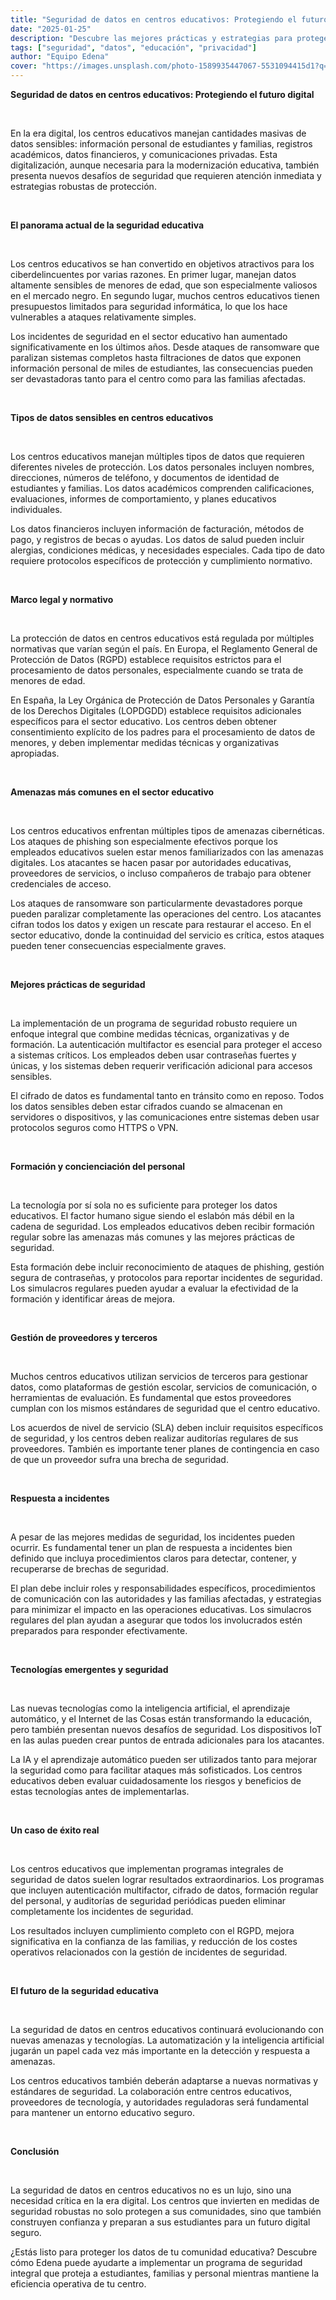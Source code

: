 ```yaml
---
title: "Seguridad de datos en centros educativos: Protegiendo el futuro digital"
date: "2025-01-25"
description: "Descubre las mejores prácticas y estrategias para proteger los datos sensibles de estudiantes, familias y personal en la era digital."
tags: ["seguridad", "datos", "educación", "privacidad"]
author: "Equipo Edena"
cover: "https://images.unsplash.com/photo-1589935447067-5531094415d1?q=80&w=2070&auto=format&fit=crop&ixlib=rb-4.1.0&ixid=M3wxMjA3fDB8MHxwaG90by1wYWdlfHx8fGVufDB8fHx8fA%3D%3D"
---
```


**Seguridad de datos en centros educativos: Protegiendo el futuro digital**

<br>

En la era digital, los centros educativos manejan cantidades masivas de datos sensibles: información personal de estudiantes y familias, registros académicos, datos financieros, y comunicaciones privadas. Esta digitalización, aunque necesaria para la modernización educativa, también presenta nuevos desafíos de seguridad que requieren atención inmediata y estrategias robustas de protección.

<br>

**El panorama actual de la seguridad educativa**

<br>

Los centros educativos se han convertido en objetivos atractivos para los ciberdelincuentes por varias razones. En primer lugar, manejan datos altamente sensibles de menores de edad, que son especialmente valiosos en el mercado negro. En segundo lugar, muchos centros educativos tienen presupuestos limitados para seguridad informática, lo que los hace vulnerables a ataques relativamente simples.

Los incidentes de seguridad en el sector educativo han aumentado significativamente en los últimos años. Desde ataques de ransomware que paralizan sistemas completos hasta filtraciones de datos que exponen información personal de miles de estudiantes, las consecuencias pueden ser devastadoras tanto para el centro como para las familias afectadas.

<br>

**Tipos de datos sensibles en centros educativos**

<br>

Los centros educativos manejan múltiples tipos de datos que requieren diferentes niveles de protección. Los datos personales incluyen nombres, direcciones, números de teléfono, y documentos de identidad de estudiantes y familias. Los datos académicos comprenden calificaciones, evaluaciones, informes de comportamiento, y planes educativos individuales.

Los datos financieros incluyen información de facturación, métodos de pago, y registros de becas o ayudas. Los datos de salud pueden incluir alergias, condiciones médicas, y necesidades especiales. Cada tipo de dato requiere protocolos específicos de protección y cumplimiento normativo.

<br>

**Marco legal y normativo**

<br>

La protección de datos en centros educativos está regulada por múltiples normativas que varían según el país. En Europa, el Reglamento General de Protección de Datos (RGPD) establece requisitos estrictos para el procesamiento de datos personales, especialmente cuando se trata de menores de edad.

En España, la Ley Orgánica de Protección de Datos Personales y Garantía de los Derechos Digitales (LOPDGDD) establece requisitos adicionales específicos para el sector educativo. Los centros deben obtener consentimiento explícito de los padres para el procesamiento de datos de menores, y deben implementar medidas técnicas y organizativas apropiadas.

<br>

**Amenazas más comunes en el sector educativo**

<br>

Los centros educativos enfrentan múltiples tipos de amenazas cibernéticas. Los ataques de phishing son especialmente efectivos porque los empleados educativos suelen estar menos familiarizados con las amenazas digitales. Los atacantes se hacen pasar por autoridades educativas, proveedores de servicios, o incluso compañeros de trabajo para obtener credenciales de acceso.

Los ataques de ransomware son particularmente devastadores porque pueden paralizar completamente las operaciones del centro. Los atacantes cifran todos los datos y exigen un rescate para restaurar el acceso. En el sector educativo, donde la continuidad del servicio es crítica, estos ataques pueden tener consecuencias especialmente graves.

<br>

**Mejores prácticas de seguridad**

<br>

La implementación de un programa de seguridad robusto requiere un enfoque integral que combine medidas técnicas, organizativas y de formación. La autenticación multifactor es esencial para proteger el acceso a sistemas críticos. Los empleados deben usar contraseñas fuertes y únicas, y los sistemas deben requerir verificación adicional para accesos sensibles.

El cifrado de datos es fundamental tanto en tránsito como en reposo. Todos los datos sensibles deben estar cifrados cuando se almacenan en servidores o dispositivos, y las comunicaciones entre sistemas deben usar protocolos seguros como HTTPS o VPN.

<br>

**Formación y concienciación del personal**

<br>

La tecnología por sí sola no es suficiente para proteger los datos educativos. El factor humano sigue siendo el eslabón más débil en la cadena de seguridad. Los empleados educativos deben recibir formación regular sobre las amenazas más comunes y las mejores prácticas de seguridad.

Esta formación debe incluir reconocimiento de ataques de phishing, gestión segura de contraseñas, y protocolos para reportar incidentes de seguridad. Los simulacros regulares pueden ayudar a evaluar la efectividad de la formación y identificar áreas de mejora.

<br>

**Gestión de proveedores y terceros**

<br>

Muchos centros educativos utilizan servicios de terceros para gestionar datos, como plataformas de gestión escolar, servicios de comunicación, o herramientas de evaluación. Es fundamental que estos proveedores cumplan con los mismos estándares de seguridad que el centro educativo.

Los acuerdos de nivel de servicio (SLA) deben incluir requisitos específicos de seguridad, y los centros deben realizar auditorías regulares de sus proveedores. También es importante tener planes de contingencia en caso de que un proveedor sufra una brecha de seguridad.

<br>

**Respuesta a incidentes**

<br>

A pesar de las mejores medidas de seguridad, los incidentes pueden ocurrir. Es fundamental tener un plan de respuesta a incidentes bien definido que incluya procedimientos claros para detectar, contener, y recuperarse de brechas de seguridad.

El plan debe incluir roles y responsabilidades específicos, procedimientos de comunicación con las autoridades y las familias afectadas, y estrategias para minimizar el impacto en las operaciones educativas. Los simulacros regulares del plan ayudan a asegurar que todos los involucrados estén preparados para responder efectivamente.

<br>

**Tecnologías emergentes y seguridad**

<br>

Las nuevas tecnologías como la inteligencia artificial, el aprendizaje automático, y el Internet de las Cosas están transformando la educación, pero también presentan nuevos desafíos de seguridad. Los dispositivos IoT en las aulas pueden crear puntos de entrada adicionales para los atacantes.

La IA y el aprendizaje automático pueden ser utilizados tanto para mejorar la seguridad como para facilitar ataques más sofisticados. Los centros educativos deben evaluar cuidadosamente los riesgos y beneficios de estas tecnologías antes de implementarlas.

<br>

**Un caso de éxito real**

<br>

Los centros educativos que implementan programas integrales de seguridad de datos suelen lograr resultados extraordinarios. Los programas que incluyen autenticación multifactor, cifrado de datos, formación regular del personal, y auditorías de seguridad periódicas pueden eliminar completamente los incidentes de seguridad.

Los resultados incluyen cumplimiento completo con el RGPD, mejora significativa en la confianza de las familias, y reducción de los costes operativos relacionados con la gestión de incidentes de seguridad.

<br>

**El futuro de la seguridad educativa**

<br>

La seguridad de datos en centros educativos continuará evolucionando con nuevas amenazas y tecnologías. La automatización y la inteligencia artificial jugarán un papel cada vez más importante en la detección y respuesta a amenazas.

Los centros educativos también deberán adaptarse a nuevas normativas y estándares de seguridad. La colaboración entre centros educativos, proveedores de tecnología, y autoridades reguladoras será fundamental para mantener un entorno educativo seguro.

<br>

**Conclusión**

<br>

La seguridad de datos en centros educativos no es un lujo, sino una necesidad crítica en la era digital. Los centros que invierten en medidas de seguridad robustas no solo protegen a sus comunidades, sino que también construyen confianza y preparan a sus estudiantes para un futuro digital seguro.

¿Estás listo para proteger los datos de tu comunidad educativa? Descubre cómo Edena puede ayudarte a implementar un programa de seguridad integral que proteja a estudiantes, familias y personal mientras mantiene la eficiencia operativa de tu centro.
